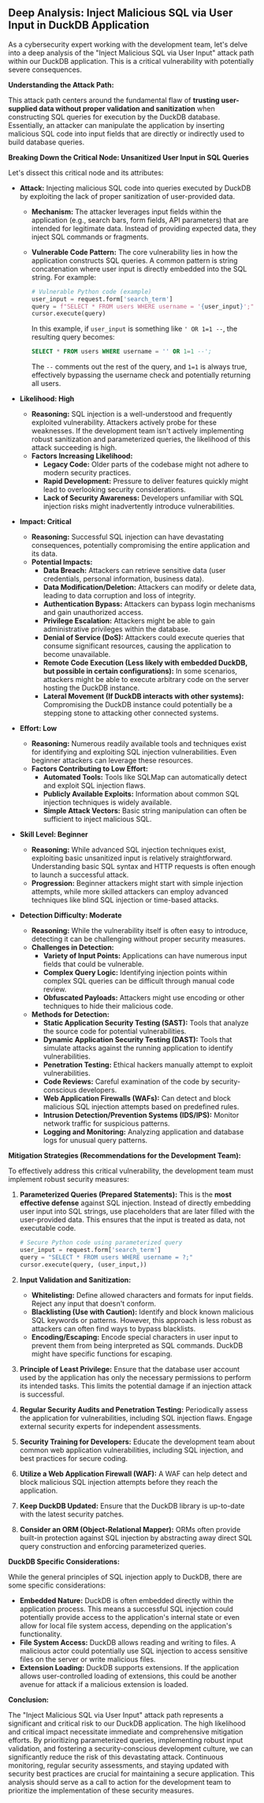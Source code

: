 ## Deep Analysis: Inject Malicious SQL via User Input in DuckDB Application

As a cybersecurity expert working with the development team, let's delve into a deep analysis of the "Inject Malicious SQL via User Input" attack path within our DuckDB application. This is a critical vulnerability with potentially severe consequences.

**Understanding the Attack Path:**

This attack path centers around the fundamental flaw of **trusting user-supplied data without proper validation and sanitization** when constructing SQL queries for execution by the DuckDB database. Essentially, an attacker can manipulate the application by inserting malicious SQL code into input fields that are directly or indirectly used to build database queries.

**Breaking Down the Critical Node: Unsanitized User Input in SQL Queries**

Let's dissect this critical node and its attributes:

* **Attack:** Injecting malicious SQL code into queries executed by DuckDB by exploiting the lack of proper sanitization of user-provided data.
    * **Mechanism:** The attacker leverages input fields within the application (e.g., search bars, form fields, API parameters) that are intended for legitimate data. Instead of providing expected data, they inject SQL commands or fragments.
    * **Vulnerable Code Pattern:**  The core vulnerability lies in how the application constructs SQL queries. A common pattern is string concatenation where user input is directly embedded into the SQL string. For example:

        ```python
        # Vulnerable Python code (example)
        user_input = request.form['search_term']
        query = f"SELECT * FROM users WHERE username = '{user_input}';"
        cursor.execute(query)
        ```

        In this example, if `user_input` is something like `' OR 1=1 --`, the resulting query becomes:

        ```sql
        SELECT * FROM users WHERE username = '' OR 1=1 --';
        ```

        The `--` comments out the rest of the query, and `1=1` is always true, effectively bypassing the username check and potentially returning all users.

* **Likelihood: High**
    * **Reasoning:** SQL injection is a well-understood and frequently exploited vulnerability. Attackers actively probe for these weaknesses. If the development team isn't actively implementing robust sanitization and parameterized queries, the likelihood of this attack succeeding is high.
    * **Factors Increasing Likelihood:**
        * **Legacy Code:** Older parts of the codebase might not adhere to modern security practices.
        * **Rapid Development:** Pressure to deliver features quickly might lead to overlooking security considerations.
        * **Lack of Security Awareness:** Developers unfamiliar with SQL injection risks might inadvertently introduce vulnerabilities.

* **Impact: Critical**
    * **Reasoning:** Successful SQL injection can have devastating consequences, potentially compromising the entire application and its data.
    * **Potential Impacts:**
        * **Data Breach:** Attackers can retrieve sensitive data (user credentials, personal information, business data).
        * **Data Modification/Deletion:** Attackers can modify or delete data, leading to data corruption and loss of integrity.
        * **Authentication Bypass:** Attackers can bypass login mechanisms and gain unauthorized access.
        * **Privilege Escalation:** Attackers might be able to gain administrative privileges within the database.
        * **Denial of Service (DoS):**  Attackers could execute queries that consume significant resources, causing the application to become unavailable.
        * **Remote Code Execution (Less likely with embedded DuckDB, but possible in certain configurations):** In some scenarios, attackers might be able to execute arbitrary code on the server hosting the DuckDB instance.
        * **Lateral Movement (If DuckDB interacts with other systems):**  Compromising the DuckDB instance could potentially be a stepping stone to attacking other connected systems.

* **Effort: Low**
    * **Reasoning:** Numerous readily available tools and techniques exist for identifying and exploiting SQL injection vulnerabilities. Even beginner attackers can leverage these resources.
    * **Factors Contributing to Low Effort:**
        * **Automated Tools:** Tools like SQLMap can automatically detect and exploit SQL injection flaws.
        * **Publicly Available Exploits:** Information about common SQL injection techniques is widely available.
        * **Simple Attack Vectors:** Basic string manipulation can often be sufficient to inject malicious SQL.

* **Skill Level: Beginner**
    * **Reasoning:** While advanced SQL injection techniques exist, exploiting basic unsanitized input is relatively straightforward. Understanding basic SQL syntax and HTTP requests is often enough to launch a successful attack.
    * **Progression:**  Beginner attackers might start with simple injection attempts, while more skilled attackers can employ advanced techniques like blind SQL injection or time-based attacks.

* **Detection Difficulty: Moderate**
    * **Reasoning:** While the vulnerability itself is often easy to introduce, detecting it can be challenging without proper security measures.
    * **Challenges in Detection:**
        * **Variety of Input Points:** Applications can have numerous input fields that could be vulnerable.
        * **Complex Query Logic:** Identifying injection points within complex SQL queries can be difficult through manual code review.
        * **Obfuscated Payloads:** Attackers might use encoding or other techniques to hide their malicious code.
    * **Methods for Detection:**
        * **Static Application Security Testing (SAST):** Tools that analyze the source code for potential vulnerabilities.
        * **Dynamic Application Security Testing (DAST):** Tools that simulate attacks against the running application to identify vulnerabilities.
        * **Penetration Testing:**  Ethical hackers manually attempt to exploit vulnerabilities.
        * **Code Reviews:**  Careful examination of the code by security-conscious developers.
        * **Web Application Firewalls (WAFs):** Can detect and block malicious SQL injection attempts based on predefined rules.
        * **Intrusion Detection/Prevention Systems (IDS/IPS):** Monitor network traffic for suspicious patterns.
        * **Logging and Monitoring:**  Analyzing application and database logs for unusual query patterns.

**Mitigation Strategies (Recommendations for the Development Team):**

To effectively address this critical vulnerability, the development team must implement robust security measures:

1. **Parameterized Queries (Prepared Statements):** This is the **most effective defense** against SQL injection. Instead of directly embedding user input into SQL strings, use placeholders that are later filled with the user-provided data. This ensures that the input is treated as data, not executable code.

   ```python
   # Secure Python code using parameterized query
   user_input = request.form['search_term']
   query = "SELECT * FROM users WHERE username = ?;"
   cursor.execute(query, (user_input,))
   ```

2. **Input Validation and Sanitization:**
   * **Whitelisting:**  Define allowed characters and formats for input fields. Reject any input that doesn't conform.
   * **Blacklisting (Use with Caution):**  Identify and block known malicious SQL keywords or patterns. However, this approach is less robust as attackers can often find ways to bypass blacklists.
   * **Encoding/Escaping:**  Encode special characters in user input to prevent them from being interpreted as SQL commands. DuckDB might have specific functions for escaping.

3. **Principle of Least Privilege:** Ensure that the database user account used by the application has only the necessary permissions to perform its intended tasks. This limits the potential damage if an injection attack is successful.

4. **Regular Security Audits and Penetration Testing:**  Periodically assess the application for vulnerabilities, including SQL injection flaws. Engage external security experts for independent assessments.

5. **Security Training for Developers:**  Educate the development team about common web application vulnerabilities, including SQL injection, and best practices for secure coding.

6. **Utilize a Web Application Firewall (WAF):** A WAF can help detect and block malicious SQL injection attempts before they reach the application.

7. **Keep DuckDB Updated:** Ensure that the DuckDB library is up-to-date with the latest security patches.

8. **Consider an ORM (Object-Relational Mapper):** ORMs often provide built-in protection against SQL injection by abstracting away direct SQL query construction and enforcing parameterized queries.

**DuckDB Specific Considerations:**

While the general principles of SQL injection apply to DuckDB, there are some specific considerations:

* **Embedded Nature:** DuckDB is often embedded directly within the application process. This means a successful SQL injection could potentially provide access to the application's internal state or even allow for local file system access, depending on the application's functionality.
* **File System Access:** DuckDB allows reading and writing to files. A malicious actor could potentially use SQL injection to access sensitive files on the server or write malicious files.
* **Extension Loading:** DuckDB supports extensions. If the application allows user-controlled loading of extensions, this could be another avenue for attack if a malicious extension is loaded.

**Conclusion:**

The "Inject Malicious SQL via User Input" attack path represents a significant and critical risk to our DuckDB application. The high likelihood and critical impact necessitate immediate and comprehensive mitigation efforts. By prioritizing parameterized queries, implementing robust input validation, and fostering a security-conscious development culture, we can significantly reduce the risk of this devastating attack. Continuous monitoring, regular security assessments, and staying updated with security best practices are crucial for maintaining a secure application. This analysis should serve as a call to action for the development team to prioritize the implementation of these security measures.
